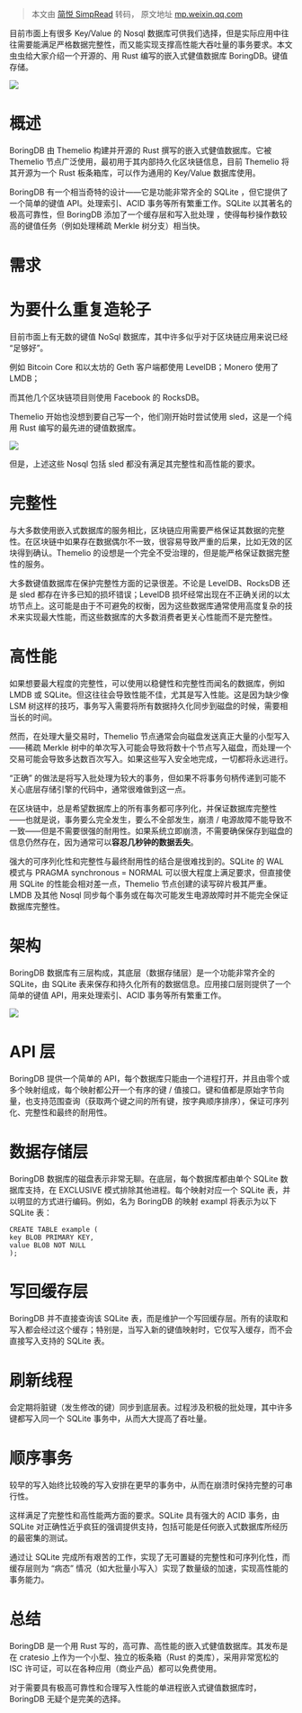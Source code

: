 > 本文由 [简悦 SimpRead](http://ksria.com/simpread/) 转码， 原文地址 [mp.weixin.qq.com](https://mp.weixin.qq.com/s/6WC7v20zvrykRjzc22eQyA)

目前市面上有很多 Key/Value 的 Nosql 数据库可供我们选择，但是实际应用中往往需要能满足严格数据完整性，而又能实现支撑高性能大吞吐量的事务要求。本文虫虫给大家介绍一个开源的、用 Rust 编写的嵌入式健值数据库 BoringDB。键值存储。

![](https://mmbiz.qpic.cn/sz_mmbiz_png/hMIkz6ibKC9vGd1a8xjSwk93R3wU3L6D64PunK7VbbNMkgvibvKxJfvOEJVHwTmlSz6ctbjjd9fAwsFib85U9Bxtg/640?wx_fmt=png)

**概述**
======

BoringDB 由 Themelio 构建并开源的 Rust 撰写的嵌入式健值数据库。它被 Themelio 节点广泛使用，最初用于其内部持久化区块链信息，目前 Themelio 将其开源为一个 Rust 板条箱库，可以作为通用的 Key/Value 数据库使用。

BoringDB 有一个相当奇特的设计——它是功能非常齐全的 SQLite ，但它提供了一个简单的键值 API。处理索引、ACID 事务等所有繁重工作。SQLite 以其著名的极高可靠性，但 BoringDB 添加了一个缓存层和写入批处理 ，使得每秒操作数较高的键值任务（例如处理稀疏 Merkle 树分支）相当快。

**需求**
======

为要什么重复造轮子
=========

目前市面上有无数的键值 NoSql 数据库，其中许多似乎对于区块链应用来说已经 “足够好”。

例如 Bitcoin Core 和以太坊的 Geth 客户端都使用 LevelDB；Monero 使用了 LMDB；

而其他几个区块链项目则使用 Facebook 的 RocksDB。

Themelio 开始也没想到要自己写一个，他们刚开始时尝试使用 sled，这是一个纯用 Rust 编写的最先进的键值数据库。

![](https://mmbiz.qpic.cn/sz_mmbiz_jpg/hMIkz6ibKC9vGd1a8xjSwk93R3wU3L6D6c8Nvj9HXDqEppwUAAnb9DIWib6og5xoUCy6bQYKTeI5Lqsm3UAtslUQ/640?wx_fmt=jpeg)

但是，上述这些 Nosql 包括 sled 都没有满足其完整性和高性能的要求。

**完整性**
=======

与大多数使用嵌入式数据库的服务相比，区块链应用需要严格保证其数据的完整性。在区块链中如果存在数据偶尔不一致，很容易导致严重的后果，比如无效的区块得到确认。Themelio 的设想是一个完全不受治理的，但是能严格保证数据完整性的服务。

大多数键值数据库在保护完整性方面的记录很差。不论是 LevelDB、RocksDB 还是 sled 都存在许多已知的损坏错误；LevelDB 损坏经常出现在不正确关闭的以太坊节点上。这可能是由于不可避免的权衡，因为这些数据库通常使用高度复杂的技术来实现最大性能，而这些数据库的大多数消费者更关心性能而不是完整性。

高性能
===

如果想要最大程度的完整性，可以使用以稳健性和完整性而闻名的数据库，例如 LMDB 或 SQLite。但这往往会导致性能不佳，尤其是写入性能。这是因为缺少像 LSM 树这样的技巧，事务写入需要将所有数据持久化同步到磁盘的时候，需要相当长的时间。

然而，在处理大量交易时，Themelio 节点通常会向磁盘发送真正大量的小型写入——稀疏 Merkle 树中的单次写入可能会导致将数十个节点写入磁盘，而处理一个交易可能会导致多达数百次写入。如果这些写入安全地完成，一切都将永远进行。

“正确” 的做法是将写入批处理为较大的事务，但如果不将事务句柄传递到可能不关心底层存储引擎的代码中，通常很难做到这一点。

在区块链中，总是希望数据库上的所有事务都可序列化，并保证数据库完整性 ——也就是说，事务要么完全发生，要么不全部发生，崩溃 / 电源故障不能导致不一致——但是不需要很强的耐用性。如果系统立即崩溃，不需要确保保存到磁盘的信息仍然存在，因为通常可以**容忍几秒钟的数据丢失**。

强大的可序列化性和完整性与最终耐用性的结合是很难找到的。SQLite 的 WAL 模式与 PRAGMA synchronous = NORMAL 可以很大程度上满足要求，但直接使用 SQLite 的性能会相对差一点，Themelio 节点创建的读写碎片极其严重。LMDB 及其他 Nosql 同步每个事务或在每次可能发生电源故障时并不能完全保证数据库完整性。

**架构**
======

BoringDB 数据库有三层构成，其底层（数据存储层）是一个功能非常齐全的 SQLite，由 SQLite 表来保存和持久化所有的数据信息。应用接口层则提供了一个简单的键值 API，用来处理索引、ACID 事务等所有繁重工作。

![](https://mmbiz.qpic.cn/sz_mmbiz_png/hMIkz6ibKC9vGd1a8xjSwk93R3wU3L6D6Yt7D2o3F9KtnFRqsOuc9rAHVNu4OBqkM1ZpJR1jliax4OmK3WDzWReA/640?wx_fmt=png)

**API 层**
=========

BoringDB 提供一个简单的 API，每个数据库只能由一个进程打开，并且由零个或多个映射组成，每个映射都公开一个有序的键 / 值接口。键和值都是原始字节向量，也支持范围查询（获取两个键之间的所有键，按字典顺序排序），保证可序列化、完整性和最终的耐用性。

**数据存储层**
=========

BoringDB 数据库的磁盘表示非常无聊。在底层，每个数据库都由单个 SQLite 数据库支持，在 EXCLUSIVE 模式排除其他进程。每个映射对应一个 SQLite 表，并以明显的方式进行编码。例如，名为 BoringDB 的映射 exampl 将表示为以下 SQLite 表：

```
CREATE TABLE example (
key BLOB PRIMARY KEY,
value BLOB NOT NULL
);

```

**写回缓存层**
=========

BoringDB 并不直接查询该 SQLite 表，而是维护一个写回缓存层。所有的读取和写入都会经过这个缓存；特别是，当写入新的键值映射时，它仅写入缓存，而不会直接写入支持的 SQLite 表。

**刷新线程**
========

会定期将脏键（发生修改的键）同步到底层表。过程涉及积极的批处理，其中许多键都写入同一个 SQLite 事务中，从而大大提高了吞吐量。

**顺序事务**
========

较早的写入始终比较晚的写入安排在更早的事务中，从而在崩溃时保持完整的可串行性。

这样满足了完整性和高性能两方面的要求。SQLite 具有强大的 ACID 事务，由 SQLite 对正确性近乎疯狂的强调提供支持，包括可能是任何嵌入式数据库所经历的最密集的测试。

通过让 SQLite 完成所有艰苦的工作，实现了无可置疑的完整性和可序列化性，而缓存层则为 “病态” 情况（如大批量小写入）实现了数量级的加速，实现高性能的事务能力。

**总结**
======

BoringDB 是一个用 Rust 写的，高可靠、高性能的嵌入式健值数据库。其发布是在 cratesio 上作为一个小型、独立的板条箱（Rust 的类库），采用非常宽松的 ISC 许可证，可以在各种应用（商业产品）都可以免费使用。

对于需要具有极高可靠性和合理写入性能的单进程嵌入式键值数据库时，BoringDB 无疑个是完美的选择。